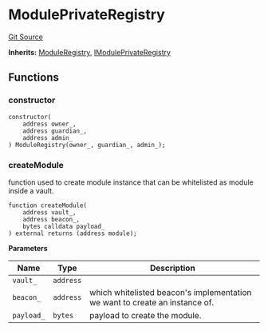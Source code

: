 # ModulePrivateRegistry
[Git Source](https://github.com/ArrakisFinance/arrakis-modular/blob/4485c572ded3a830c181fa38ceaac13efe8eb7f1/src/ModulePrivateRegistry.sol)

**Inherits:**
[ModuleRegistry](/src/abstracts/ModuleRegistry.sol/abstract.ModuleRegistry.md), [IModulePrivateRegistry](/src/interfaces/IModulePrivateRegistry.sol/interface.IModulePrivateRegistry.md)


## Functions
### constructor


```solidity
constructor(
    address owner_,
    address guardian_,
    address admin_
) ModuleRegistry(owner_, guardian_, admin_);
```

### createModule

function used to create module instance that can be
whitelisted as module inside a vault.


```solidity
function createModule(
    address vault_,
    address beacon_,
    bytes calldata payload_
) external returns (address module);
```
**Parameters**

|Name|Type|Description|
|----|----|-----------|
|`vault_`|`address`||
|`beacon_`|`address`|which whitelisted beacon's implementation we want to create an instance of.|
|`payload_`|`bytes`|payload to create the module.|


